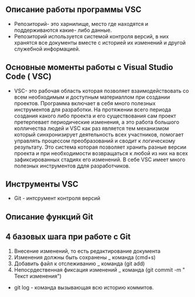 ##  Описание работы программы VSC
  * Репозиторий- это харнилище, место где находятся и поддерживаются какие- либо данные.
  * Репозиторий используется системой контроля версий, в  них хранятся все документы вместе с историей  их изменений и другой служебной информацией.
   ## Основные моменты работы с Visual Studio Code ( VSC)
   * VSC- это рабочая область которая позволяет взаимодействовать со всем необходимым и доступным материаллом при создании проектов. Программа включает в себя много полезных инструментов для разработки.
   На протяжении всего периода создания какого либо проекта  и его существования сам проект претерпевает периодические изменения, а это работа большого колличества людей и VSC как раз является тем механизмом который синхронизирует деятельность всех участников, помогает управлять процессом преобразований и сводит к логическому результату.
   Это система которая позволяет хранить разные версии проекта и при необходимости возвращаться к любой из них на всех зафиксированных стадиях его изменений.
   В себе VSC имеет много полезных инструментов ддля разработчиков. 
   ## Инструменты VSC
* Git - интсрумент контроля версий 

## Описание функций Git 




## 4 базовых шага при работе с Git 
1. Внесение изменений, то есть редактирование документа 
2. Изменения должны быть сохранены  _ команда (cmd+s)
3. Добавить файл к отслеживанию _ команда (git add)
4. Непосрдественная фиксация изменений _ команда (git commit -m " Текст изменения")

* git log - команда вызывающая всю историю коммитов.